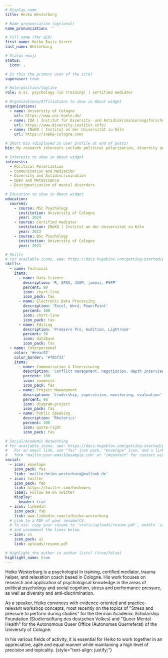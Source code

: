 ```yaml
---
# Display name
title: Heiko Westerburg

# Name pronunciation (optional)
name_pronunciation: ''

# Full name (for SEO)
first_name: Heiko Rajiv Garret
last_name: Westerburg

# Status emoji
status:
  icon: ☕️

# Is this the primary user of the site?
superuser: true

# Role/position/tagline
role: m.sc. psychology (in training) | certified mediator

# Organizations/Affiliations to show in About widget
organizations:
  - name: University of Cologne
    url: https://www.uni-koeln.de/
  - name: IDA | Institut für Diversity- und Antidiskriminierungsforschung
    url: https://www.diversity-institut.info/
  - name: INeKO | Institut an der Universität zu Köln
    url: https://ineko-cologne.com/

# Short bio (displayed in user profile at end of posts)
bio: My research interests include political polarization, diversity and antidiscrimination, destigmatization of mental disorders.

# Interests to show in About widget
interests:
  - Political Polarization
  - Communication and Mediation
  - Diversity and Antidiscrimination
  - Open and Metascience
  - Destigmatization of mental disorders 

# Education to show in About widget
education:
  courses:
    - course: MSc Psychology
      institution: University of Cologne
      year: 2024
    - course: Certified mediator
      institution: INeKO | Institut an der Universität zu Köln
      year: 2023
    - course: BSc Psychology
      institution: University of Cologne
      year: 2021

# Skills
# For available icons, see: https://docs.hugoblox.com/getting-started/page-builder/#icons
skills:
  - name: Technical
    items:
      - name: Data Science
        description: 'R, SPSS, JASP, jamovi, PSPP'
        percent: 90
        icon: chart-line
        icon_pack: fas
      - name: Electronic Data Processing
        description: 'Excel, Word, PowerPoint'
        percent: 100
        icon: chart-line
        icon_pack: fas
      - name: Editing
        description: 'Premiere Pro, Audition, Lightroom'
        percent: 70
        icon: database
        icon_pack: fas
  - name: Interpersonal
    color: '#eeac02'
    color_border: '#f0bf23'
    items:
      - name: Communication & Interviewing
        description: 'Conflict management, negotiation, depth interview, diagnostics'
        percent: 100
        icon: comments
        icon_pack: fas
      - name: Project Management
        description: 'Leadership, supervision, monitoring, evaluation'
        percent: 90
        icon: diagram-project
        icon_pack: fas
      - name: Public Speaking
        description: 'Rhetorics'
        percent: 100
        icon: quote-right
        icon_pack: fas

# Social/Academic Networking
# For available icons, see: https://docs.hugoblox.com/getting-started/page-builder/#icons
#   For an email link, use "fas" icon pack, "envelope" icon, and a link in the
#   form "mailto:your-email@example.com" or "/#contact" for contact widget.
social:
  - icon: envelope
    icon_pack: fas
    link: 'mailto:heiko.westerburg@outlook.de'
  - icon: twitter
    icon_pack: fab
    link: https://twitter.com/heikowes
    label: Follow me on Twitter
    display:
      header: true
  - icon: linkedin
    icon_pack: fab
    link: www.linkedin.com/in/heiko-westerburg
  # Link to a PDF of your resume/CV.
  # To use: copy your resume to `static/uploads/resume.pdf`, enable `ai` icons in `params.yaml`,
  # and uncomment the lines below.
  - icon: cv
    icon_pack: ai
    link: uploads/resume.pdf

# Highlight the author in author lists? (true/false)
highlight_name: true
---
```


Heiko Westerburg is a psychologist in training, certified mediator, trauma helper, and relaxation coach based in Cologne. His work focuses on research and application of psychological knowledge in the areas of political psychology and social cognition, stress and performance pressure, as well as diversity and anti-discrimination. 

As a speaker, Heiko convinces with evidence-oriented and practice-relevant workshop concepts, most recently on the topics of "Stress and pressure to perform during studies" for the German Academic Scholarship Foundation (Studienstiftung des deutschen Volkes) and "Queer Mental Health" for the Autonomous Queer Office (Autonomes Querreferat) of the University of Cologne. 

In his various fields of activity, it is essential for Heiko to work together in an appreciative, agile and equal manner while maintaining a high level of precision and topicality.
{style="text-align: justify;"}

